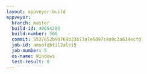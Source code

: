 ```yaml
---
layout: appveyor-build
appveyor:
  branch: master
  build-id: 49654282
  build-number: 565
  commit: 5537652b90769b23b73a7e6897c4a9c3a634ecfd
  job-id: amxofqbtil2alci5
  job-number: 5
  os-name: Windows
  test-result: 0
---
```

